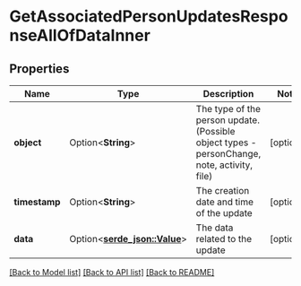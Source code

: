 # GetAssociatedPersonUpdatesResponseAllOfDataInner

## Properties

Name | Type | Description | Notes
------------ | ------------- | ------------- | -------------
**object** | Option<**String**> | The type of the person update. (Possible object types - personChange, note, activity, file) | [optional]
**timestamp** | Option<**String**> | The creation date and time of the update | [optional]
**data** | Option<[**serde_json::Value**](.md)> | The data related to the update | [optional]

[[Back to Model list]](../README.md#documentation-for-models) [[Back to API list]](../README.md#documentation-for-api-endpoints) [[Back to README]](../README.md)


